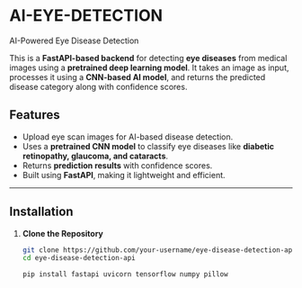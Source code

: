 # AI-EYE-DETECTION
AI-Powered Eye Disease Detection

This is a **FastAPI-based backend** for detecting **eye diseases** from medical images using a **pretrained deep learning model**. It takes an image as input, processes it using a **CNN-based AI model**, and returns the predicted disease category along with confidence scores.  

## **Features**  
- Upload eye scan images for AI-based disease detection.  
- Uses a **pretrained CNN model** to classify eye diseases like **diabetic retinopathy, glaucoma, and cataracts**.  
- Returns **prediction results** with confidence scores.  
- Built using **FastAPI**, making it lightweight and efficient.  

---

## **Installation**  

1. **Clone the Repository**  
   ```bash
   git clone https://github.com/your-username/eye-disease-detection-api.git
   cd eye-disease-detection-api

   pip install fastapi uvicorn tensorflow numpy pillow

